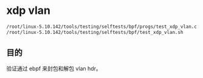 

# xdp vlan

```md
/root/linux-5.10.142/tools/testing/selftests/bpf/progs/test_xdp_vlan.c
/root/linux-5.10.142/tools/testing/selftests/bpf/test_xdp_vlan.sh
```

## 目的
验证通过 ebpf 来封包和解包 vlan hdr。
